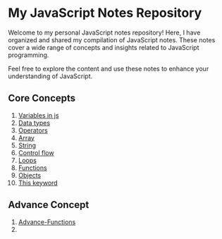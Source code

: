 # My JavaScript Notes Repository

Welcome to my personal JavaScript notes repository! Here, I have organized and shared my compilation of JavaScript notes. These notes cover a wide range of concepts and insights related to JavaScript programming.

Feel free to explore the content and use these notes to enhance your understanding of JavaScript.

## Core Concepts

1) [Variables in js](https://github.com/syedamir5560/JavaScript-Notes/blob/main/variable.js)
2) [Data types](https://github.com/syedamir5560/JavaScript-Notes/blob/main/variable.js)
3) [Operators](https://github.com/syedamir5560/JavaScript-Notes/blob/main/operators.js)
4) [Array](https://github.com/syedamir5560/JavaScript-Notes/blob/main/array_manipulation.js)
5) [String](https://github.com/syedamir5560/JavaScript-Notes/blob/main/string_manipulation.js)
6) [Control flow](https://github.com/syedamir5560/JavaScript-Notes/blob/main/control-flow.js)
7) [Loops](https://github.com/syedamir5560/JavaScript-Notes/blob/main/loops.js)
8) [Functions](https://github.com/syedamir5560/JavaScript-Notes/blob/main/functions.js)
9) [Objects](https://github.com/syedamir5560/JavaScript-Notes/blob/main/loops.js)
10) [This keyword](https://github.com/syedamir5560/JavaScript-Notes/blob/main/thisKeyword.js)

## Advance Concept

1) [Advance-Functions](https://github.com/syedamir5560/JavaScript-Notes/blob/main/Advance-function.js)
2) 
